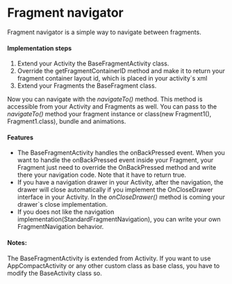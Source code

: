 # Fragment navigator

Fragment navigator is a simple way to navigate between fragments.

#### Implementation steps
1. Extend your Activity the BaseFragmentActivity class.
2. Override the getFragmentContainerID method and make it to return your fragment container layout id, which is placed in your activity`s xml
3. Extend your Fragments the BaseFragment class.

Now you can navigate with the *navigateTo()* method. This method is accessible from your Activity and Fragments as well.
You can pass to the *navigateTo()* method  your fragment instance or class(new Fragment1(), Fragment1.class), bundle and animations.



#### Features
- The BaseFragmentActivity handles the onBackPressed event. When you want to handle the onBackPressed event inside your Fragment, your Fragment just need to override the OnBackPressed method and write there your navigation code. Note that it have to return true.
- If you have a navigation drawer in your Activity, after the navigation, the drawer will close automatically if you implement the OnCloseDrawer interface in your Activity. In the *onCloseDrawer()* method is coming your drawer`s close implementation.
- If you does not like the navigation implementation(StandardFragmentNavigation), you can write your own FragmentNavigation behavior.

#### Notes:
The BaseFragmentActivity is extended from Activity. If you want to use AppCompactActivity or any other custom class as base class, you have to modify the BaseActivity class so.

